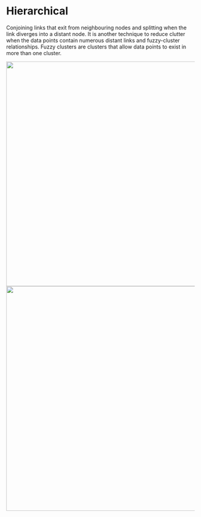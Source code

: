 # Hierarchical 

Conjoining links that exit from neighbouring nodes and splitting when the link diverges into a distant node. It is another technique to reduce clutter when the data points contain numerous distant links and fuzzy-cluster relationships. Fuzzy clusters are clusters that allow data points to exist in more than one cluster.  

<img src="https://krisrs1128.github.io/stat679_notes/assets/week9-2/bundle_compare.png" width=600 >

<img src="https://imgur.com/YpFlVT3l.png" width=600>

